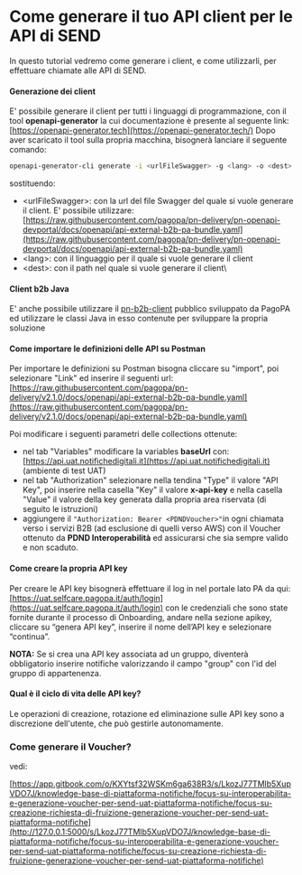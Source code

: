 # Come generare il tuo API client per le API di SEND

In questo tutorial vedremo come generare i client, e come utilizzarli, per effettuare chiamate alle API di SEND.

#### Generazione dei client

E' possibile generare il client per tutti i linguaggi di programmazione, con il tool **openapi-generator** la cui documentazione è presente al seguente link: [https://openapi-generator.tech](https://openapi-generator.tech/) Dopo aver scaricato il tool sulla propria macchina, bisognerà lanciare il seguente comando:

```sh
openapi-generator-cli generate -i <urlFileSwagger> -g <lang> -o <dest>
```

sostituendo:

* \<urlFileSwagger>: con la url del file Swagger del quale si vuole generare il client. E' possibile utilizzare:[ ](https://raw.githubusercontent.com/pagopa/pn-delivery/pn-openapi-devportal/docs/openapi/api-external-b2b-pa-bundle.yaml) [https://raw.githubusercontent.com/pagopa/pn-delivery/pn-openapi-devportal/docs/openapi/api-external-b2b-pa-bundle.yaml](https://raw.githubusercontent.com/pagopa/pn-delivery/pn-openapi-devportal/docs/openapi/api-external-b2b-pa-bundle.yaml)
* \<lang>: con il linguaggio per il quale si vuole generare il client
* \<dest>: con il path nel quale si vuole generare il client\


#### Client b2b Java

E' anche possibile utilizzare il [pn-b2b-client](https://github.com/pagopa/pn-b2b-client) pubblico sviluppato da PagoPA ed utilizzare le classi Java in esso contenute per sviluppare la propria soluzione

#### Come importare le definizioni delle API su Postman

Per importare le definizioni su Postman bisogna cliccare su "import", poi selezionare "Link" ed inserire il seguenti url:\
[https://raw.githubusercontent.com/pagopa/pn-delivery/v2.1.0/docs/openapi/api-external-b2b-pa-bundle.yaml](https://raw.githubusercontent.com/pagopa/pn-delivery/v2.1.0/docs/openapi/api-external-b2b-pa-bundle.yaml)

Poi modificare i seguenti parametri delle collections ottenute:

* nel tab "Variables" modificare la variables **baseUrl** con: [https://api.uat.notifichedigitali.it](https://api.uat.notifichedigitali.it) (ambiente di test UAT)
* nel tab "Authorization" selezionare nella tendina "Type" il valore "API Key", poi inserire nella casella "Key" il valore **x-api-key** e nella casella "Value" il valore della key generata dalla propria area riservata (di seguito le istruzioni)
* aggiungere il `"Authorization: Bearer <PDNDVoucher>"`in ogni chiamata verso i servizi B2B (ad esclusione di quelli verso AWS) con il Voucher ottenuto da **PDND Interoperabilità** ed assicurarsi che sia sempre valido e non scaduto.

#### Come creare la propria API key

Per creare le API key bisognerà effettuare il log in nel portale lato PA da qui: [https://uat.selfcare.pagopa.it/auth/login](https://uat.selfcare.pagopa.it/auth/login) con le credenziali che sono state fornite durante il processo di Onboarding, andare nella sezione apikey, cliccare su “genera API key”, inserire il nome dell’API key e selezionare “continua”.

**NOTA:** Se si crea una API key associata ad un gruppo, diventerà obbligatorio inserire notifiche valorizzando il campo "group" con l'id del gruppo di appartenenza.

#### Qual è il ciclo di vita delle API key?

Le operazioni di creazione, rotazione ed eliminazione sulle API key sono a discrezione dell'utente, che può gestirle autonomamente.

### Come generare il Voucher?

vedi:&#x20;

[https://app.gitbook.com/o/KXYtsf32WSKm6ga638R3/s/LkozJ77TMlb5XupVDO7J/knowledge-base-di-piattaforma-notifiche/focus-su-interoperabilita-e-generazione-voucher-per-send-uat-piattaforma-notifiche/focus-su-creazione-richiesta-di-fruizione-generazione-voucher-per-send-uat-piattaforma-notifiche](http://127.0.0.1:5000/s/LkozJ77TMlb5XupVDO7J/knowledge-base-di-piattaforma-notifiche/focus-su-interoperabilita-e-generazione-voucher-per-send-uat-piattaforma-notifiche/focus-su-creazione-richiesta-di-fruizione-generazione-voucher-per-send-uat-piattaforma-notifiche)

